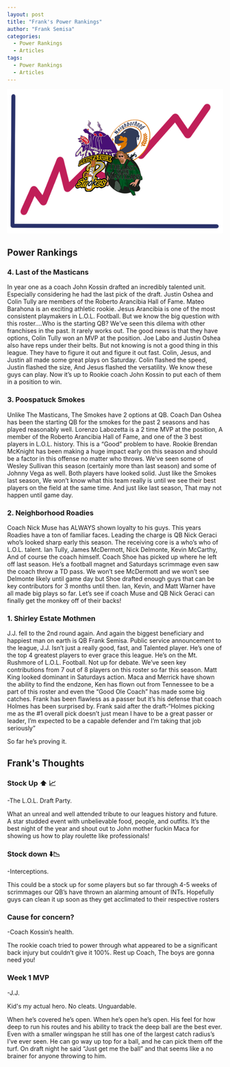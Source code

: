 ```yaml
---
layout: post
title: "Frank's Power Rankings"
author: "Frank Semisa"
categories:
  - Power Rankings
  - Articles
tags:
  - Power Rankings
  - Articles
---
```


<img src="/rankings24.png">

## Power Rankings

### 4. Last of the Masticans 
In year one as a coach John Kossin drafted an incredibly talented unit. Especially considering he had the last pick of the draft. Justin Oshea and Colin Tully are members of the Roberto Arancibia Hall of Fame. Mateo Barahona is an exciting athletic rookie. Jesus Arancibia is one of the most consistent playmakers in L.O.L. Football. But we know the big question with this roster….Who is the starting QB? We’ve seen this dilema with other franchises in the past. It rarely works out. The good news is that they have options, Colin Tully won an MVP at the position. Joe Labo and Justin Oshea also have reps under their belts. But not knowing is not a good thing in this league. They have to figure it out and figure it out fast. Colin, Jesus, and Justin all made some great plays on Saturday. Colin flashed the speed, Justin flashed the size, And Jesus flashed the versatility. We know these guys can play. Now it’s up to Rookie coach John Kossin to put each of them in a position to win.



### 3. Poospatuck Smokes   
Unlike The Masticans, The Smokes have 2 options at QB. Coach Dan Oshea has been the starting QB for the smokes for the past 2 seasons and has played reasonably well. Lorenzo Labozetta is a 2 time MVP at the position, A member of the Roberto Arancibia Hall of Fame, and one of the 3 best players in L.O.L. history. This is a “Good” problem to have. Rookie Brendan McKnight has been making a huge impact early on this season and should be a factor in this offense no matter who throws. We’ve seen some of Wesley Sullivan this season (certainly more than last season) and some of Johnny Vega as well. Both players have looked solid. Just like the Smokes last season, We won’t know what this team really is until we see their best players on the field at the same time. And just like last season, That may not happen until game day.



### 2. Neighborhood Roadies
 Coach Nick Muse has ALWAYS shown loyalty to his guys. This years Roadies have a ton of familiar faces. Leading the charge is QB Nick Geraci who’s looked sharp early this season. The receiving core is a who’s who of L.O.L. talent. Ian Tully, James McDermott, Nick Delmonte, Kevin McCarthy, And of course the coach himself. Coach Shoe has picked up where he left off last season. He’s a football magnet and Saturdays scrimmage even saw the coach throw a TD pass. We won’t see McDermott and we won’t see Delmonte likely until game day but Shoe drafted enough guys that can be key contributors for 3 months until then. Ian, Kevin, and Matt Warner have all made big plays so far. Let’s see if coach Muse and QB Nick Geraci can finally get the monkey off of their backs!



### 1. Shirley Estate Mothmen
J.J. fell to the 2nd round again. And again the biggest beneficiary and happiest man on earth is QB Frank Semisa. Public service announcement to the league, J.J. Isn’t just a really good, fast, and Talented player. He’s one of the top 4 greatest players to ever grace this league. He’s on the Mt. Rushmore of L.O.L. Football. Not up for debate. We’ve seen key contributions from 7 out of 8 players on this roster so far this season. Matt King looked dominant in Saturdays action. Maca and Merrick have shown the ability to find the endzone, Ken has flown out from Tennessee to be a part of this roster and even the “Good Ole Coach” has made some big catches. Frank has been flawless as a passer but it’s his defense that coach Holmes has been surprised by. Frank said after the draft-“Holmes picking me as the #1 overall pick doesn’t just mean I have to be a great passer or leader, I’m expected to be a capable defender and I’m taking that job seriously”

So far he’s proving it. 

## Frank's Thoughts

### Stock Up ⬆️ 📈

-The L.O.L. Draft Party.

What an unreal and well attended tribute to our leagues history and future. A star studded event with unbelievable food, people, and outfits. It’s the best night of the year and shout out to John mother fuckin Maca for showing us how to play roulette like professionals!

### Stock down ⬇️📉

-Interceptions.

This could be a stock up for some players but so far through 4-5 weeks of scrimmages our QB’s have thrown an alarming amount of INTs. Hopefully guys can clean it up soon as they get acclimated to their respective rosters

### Cause for concern?

-Coach Kossin’s health.

The rookie coach tried to power through what appeared to be a significant back injury but couldn’t give it 100%. Rest up Coach, The boys are gonna need you!

### Week 1 MVP

-J.J.

Kid's my actual hero. No cleats. Unguardable. 

When he’s covered he’s open. When he’s open he’s open. His feel for how deep to run his routes and his ability to track the deep ball are the best ever. Even with a smaller wingspan he still has one of the largest catch radius’s I’ve ever seen. He can go way up top for a ball, and he can pick them off the turf. On draft night he said “Just get me the ball” and that seems like a no brainer for anyone throwing to him. 
